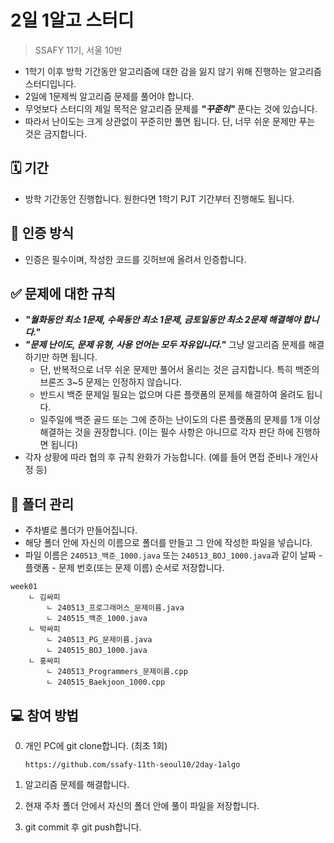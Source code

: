 # 2일 1알고 스터디

> SSAFY 11기, 서울 10반

- 1학기 이후 방학 기간동안 알고리즘에 대한 감을 잃지 않기 위해 진행하는 알고리즘 스터디입니다.
- 2일에 1문제씩 알고리즘 문제를 풀어야 합니다.
- 무엇보다 스터디의 제일 목적은 알고리즘 문제를 ***"꾸준히"*** 푼다는 것에 있습니다.
- 따라서 난이도는 크게 상관없이 꾸준히만 풀면 됩니다. 단, 너무 쉬운 문제만 푸는 것은 금지합니다.

## 🗓️ 기간

- 방학 기간동안 진행합니다. 원한다면 1학기 PJT 기간부터 진행해도 됩니다.

## 📝 인증 방식

- 인증은 필수이며, 작성한 코드를 깃허브에 올려서 인증합니다.

## ✅ 문제에 대한 규칙

- ***"월화동안 최소 1문제, 수목동안 최소 1문제, 금토일동안 최소 2문제 해결해야 합니다."***
- ***"문제 난이도, 문제 유형, 사용 언어는 모두 자유입니다."*** 그냥 알고리즘 문제를 해결하기만 하면 됩니다.
    - 단, 반복적으로 너무 쉬운 문제만 풀어서 올리는 것은 금지합니다. 특히 백준의 브론즈 3~5 문제는 인정하지 않습니다.
    - 반드시 백준 문제일 필요는 없으며 다른 플랫폼의 문제를 해결하여 올려도 됩니다.
    - 일주일에 백준 골드 또는 그에 준하는 난이도의 다른 플랫폼의 문제를 1개 이상 해결하는 것을 권장합니다. (이는 필수 사항은 아니므로 각자 판단 하에 진행하면 됩니다)
- 각자 상황에 따라 협의 후 규칙 완화가 가능합니다. (예를 들어 면접 준비나 개인사정 등)

## 📂 폴더 관리

- 주차별로 폴더가 만들어집니다.
- 해당 폴더 안에 자신의 이름으로 폴더를 만들고 그 안에 작성한 파일을 넣습니다.
- 파일 이름은 `240513_백준_1000.java` 또는 `240513_BOJ_1000.java`과 같이 날짜 - 플랫폼 - 문제 번호(또는 문제 이름) 순서로 저장합니다.

```text
week01
    ㄴ 김싸피
        ㄴ 240513_프로그래머스_문제이름.java
        ㄴ 240515_백준_1000.java
    ㄴ 박싸피
        ㄴ 240513_PG_문제이름.java
        ㄴ 240515_BOJ_1000.java
    ㄴ 홍싸피
        ㄴ 240513_Programmers_문제이름.cpp
        ㄴ 240515_Baekjoon_1000.cpp
```

## 💻 참여 방법

0. 개인 PC에 git clone합니다. (최초 1회)

    ```
    https://github.com/ssafy-11th-seoul10/2day-1algo
    ```

1. 알고리즘 문제를 해결합니다.

2. 현재 주차 폴더 안에서 자신의 폴더 안에 풀이 파일을 저장합니다.

3. git commit 후 git push합니다.
